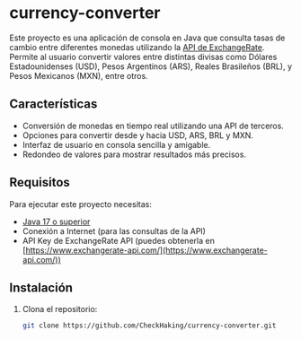 # currency-converter

Este proyecto es una aplicación de consola en Java que consulta tasas de cambio entre diferentes monedas utilizando la [API de ExchangeRate](https://www.exchangerate-api.com/). Permite al usuario convertir valores entre distintas divisas como Dólares Estadounidenses (USD), Pesos Argentinos (ARS), Reales Brasileños (BRL), y Pesos Mexicanos (MXN), entre otros.

## Características

- Conversión de monedas en tiempo real utilizando una API de terceros.
- Opciones para convertir desde y hacia USD, ARS, BRL y MXN.
- Interfaz de usuario en consola sencilla y amigable.
- Redondeo de valores para mostrar resultados más precisos.

## Requisitos

Para ejecutar este proyecto necesitas:

- [Java 17 o superior](https://www.oracle.com/java/technologies/javase-jdk17-downloads.html)
- Conexión a Internet (para las consultas de la API)
- API Key de ExchangeRate API (puedes obtenerla en [https://www.exchangerate-api.com/](https://www.exchangerate-api.com/))

## Instalación

1. Clona el repositorio:

   ```bash
   git clone https://github.com/CheckHaking/currency-converter.git
